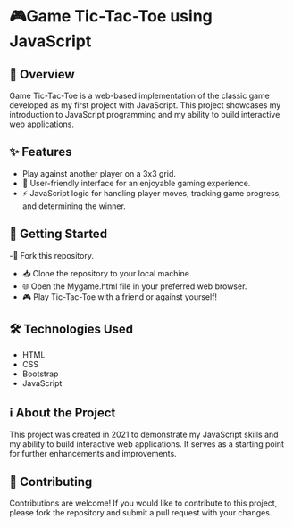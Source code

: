 # 🎮Game Tic-Tac-Toe using JavaScript
## 📖 Overview
Game Tic-Tac-Toe is a web-based implementation of the classic game developed as my first project with JavaScript. This project showcases my introduction to JavaScript programming and my ability to build interactive web applications.

## ✨ Features
- Play against another player on a 3x3 grid.
- 🎉 User-friendly interface for an enjoyable gaming experience.
- ⚡️ JavaScript logic for handling player moves, tracking game progress, and determining the winner.
## 🚀 Getting Started
-🍴 Fork this repository.
- 📥 Clone the repository to your local machine.
- 🌐 Open the Mygame.html file in your preferred web browser.
- 🎮 Play Tic-Tac-Toe with a friend or against yourself!
## 🛠️ Technologies Used
- HTML
- CSS
- Bootstrap
- JavaScript
## ℹ️ About the Project
This project was created in 2021 to demonstrate my JavaScript skills and my ability to build interactive web applications. It serves as a starting point for further enhancements and improvements.

## 🤝 Contributing
Contributions are welcome! If you would like to contribute to this project, please fork the repository and submit a pull request with your changes.
